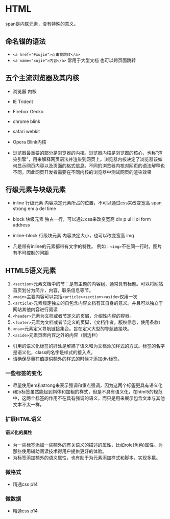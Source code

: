 # HTML

span是内联元素，没有特殊的意义。

## 命名锚的语法

* ```<a href="#xujie">点击我跳转</a>```
* ```<a name="xujie">内容</a>```
常用于大型文档 也可以跨页面跳转

## 五个主流浏览器及其内核

* 浏览器                 内核
* IE                     Trident
* Firebox                Gecko
* chrome                 blink
* safari                 webkit
* Opera                  Blink内核

* 浏览器最重要的部分是浏览器的内核。浏览器内核是浏览器的核心，也称“渲染引擎”，用来解释网页语法并渲染到网页上。浏览器内核决定了浏览器该如何显示网页内容以及页面的格式信息。不同的浏览器内核对网页的语法解释也不同，因此网页开发者需要在不同内核的浏览器中测试网页的渲染效果

## 行级元素与块级元素

* inline 行级元素  内容决定元素所占的位置，不可以通过css来改变宽高
    span strong em a del time

* block 块级元素  独占一行，可以通过css来改变宽高
    div p ul li ol form address

* inline-block 行级块元素  内容决定大小，也可以改变宽高
    img

* 凡是带有inline的元素都带有文字的特性。 例如：```<img>```不在同一行时。图片有不可控制的间距

## HTML5语义元素

1. ```<section>```元素文档中的节：是有主题的内容组，通常具有标题。可以将网站首页划分为简介，内容，联系信息等节。
2. ```<main>```主要内容可以包括```<article><section><aside>```仅用一次
3. ```<article>```元素规定独立的自包含内容文档有其自身的意义。并且可以独立于网站其他内容进行阅读
4. ```<header>```元素为文档或者节定义的页眉，介绍性内容的容器。
5. ```<footer>```元素为文档或者节定义的页脚，（文档作者，版权信息，使用条款）
6. ```<nav>```元素定义导航链接集合。旨在定义大型的导航链接块。
7. ```<aside>```元素页面内容之外的内容（侧边栏）

* 引用的语义化标签的好处是解耦了语义和为文档添加样式的方式。标签的名字是语义化，class的名字是样式的接入点。
* 请确保尽量在值提供额外的样式的时候才添加div标签。

### 一些标签的变化

* 尽量使用em和strong来表示强调和重点强调，因为这两个标签更具有语义化
* i和b标签虽然能起到斜体和加粗的样式，但是不具有语义化，在html5的规范中，这两个标签的作用不在具有强调的语义，而只是用来展示包含文本与其他文本不太一样。

### 扩展HTML语义

#### 语义化的属性

* 为一些标签添加一些额外的有关语义的描述的属性，比如role(角色)属性。为那些使用辅助阅读技术得用户提供更好的体验。
* 为标签添加额外的语义属性，也有助于为元素添加样式和脚本，实现多赢。

### 微格式

* 精通css p14

### 微数据

* 精通css p14